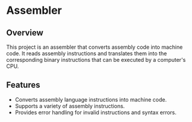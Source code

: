 # Assembler

## Overview
This project is an assembler that converts assembly code into machine code. It reads assembly instructions and translates them into the corresponding binary instructions that can be executed by a computer's CPU.

## Features
- Converts assembly language instructions into machine code.
- Supports a variety of assembly instructions.
- Provides error handling for invalid instructions and syntax errors.

